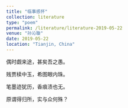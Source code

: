 ```yaml
---
title: "临事感怀"
collection: literature
type: "poem"
permalink: /literature/literature-2019-05-22
venue: "孙沁璇"
date: 2019-05-22
location: "Tianjin, China"
---
```


偶时觑来途，甚矣吾之愚。

贱贾椟中玉，希图眼内珠。

笔墨迹犹历，香痕渍也无。

原谓得归所，实与众何殊？